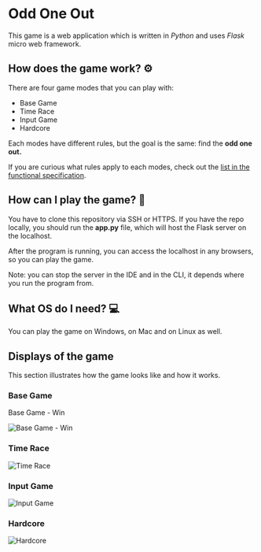 # Odd One Out

This game is a web application which is written in *Python* and uses *Flask* micro web framework.

## How does the game work? ⚙️

There are four game modes that you can play with:

- Base Game
- Time Race
- Input Game
- Hardcore 

Each modes have different rules, but the goal is the same: find the **odd one out.**

If you are curious what rules apply to each modes, check out the [list in the functional specification](doc/functional-specification.md).

## How can I play the game? 💭

You have to clone this repository via SSH or HTTPS.
If you have the repo locally, you should run the **app.py** file, which will host the Flask server on the localhost.

After the program is running, you can access the localhost in any browsers, so you can play the game.

Note: you can stop the server in the IDE and in the CLI, it depends where you run the program from.

## What OS do I need? 💻

You can play the game on Windows, on Mac and on Linux as well.

## Displays of the game

This section illustrates how the game looks like and how it works.

### Base Game

Base Game - Win

![Base Game - Win](res/base-game-win.gif)

### Time Race

![Time Race](res/time-race.gif)

### Input Game

![Input Game](res/input-game.gif)

### Hardcore

![Hardcore](res/hardcore.gif)
